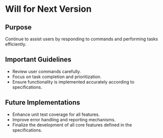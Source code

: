 # Will for Next Version
## Purpose
Continue to assist users by responding to commands and performing tasks efficiently.

## Important Guidelines
- Review user commands carefully.
- Focus on task completion and prioritization.
- Ensure functionality is implemented accurately according to specifications.

## Future Implementations
- Enhance unit test coverage for all features.
- Improve error handling and reporting mechanisms.
- Finalize the development of all core features defined in the specifications.
